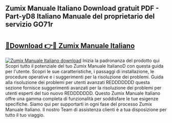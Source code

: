 ## Zumix Manuale Italiano Download gratuit PDF - Part-yD8 Italiano Manuale del proprietario del servizio GO71r

# <h2><a href="http://dfbejjy.blite.top/?on=Zumix+Manuale+Italiano">🔗Download 👉🔴 Zumix Manuale Italiano</a></h2>

[![Zumix Manuale Italiano download](https://i.imgur.com/lujVjoI.png)](http://dfbejjy.blite.top/?on=Zumix+Manuale+Italiano)
Inizia la padronanza del prodotto qui Scopri tutto il potenziale del tuo Zumix Manuale ItalianoD con questa guida per l'utente. Scopri le sue caratteristiche, i passaggi di installazione, le procedure operative e i suggerimenti per la risoluzione dei problemi. Guida alla risoluzione dei problemi per utenti avanzati REDDDDDDD questa sezione fornisce suggerimenti avanzati per la risoluzione dei problemi per utenti esperti del tuo nuovo REDDDDDDD. Questo Zumix Manuale Italiano offre una gamma completa di funzionalità per soddisfare le tue esigenze specifiche. Siamo qui per supportarti in ogni fase del processo Zumix Manuale Italiano. Il nostro Team di assistenza clienti è a tua disposizione per tutto il tuo viaggio.

